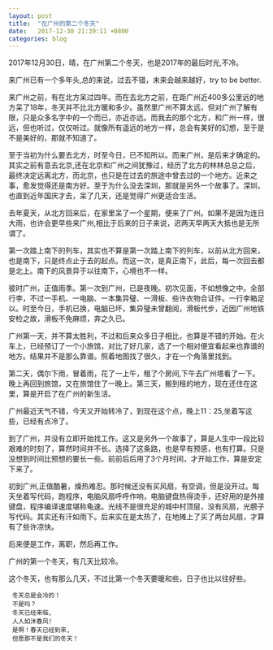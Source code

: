 ```yaml
---
layout: post
title:  "在广州的第二个冬天"
date:   2017-12-30 21:39:11 +0800
categories: blog
---
```


2017年12月30日，晴，在广州第二个冬天，也是2017年的最后时光,不冷。

来广州已有一个多年头,总的来说，过去不错，未来会越来越好，try to be better.

来广州之前，有在北方呆过四年。而在去北方之前，在距广州近400多公里远的地方呆了18年，冬天并不比北方暖和多少。虽然里广州不算太远，但对广州了解有限，只是众多名字中的一个而已，亦近亦远。而我去的那个北方，和广州一样，很远，但也听过，仅仅听过。就像所有遥远的地方一样，总会有美好的幻想，至于是不是美好的，那就不知道了。

至于当初为什么要去北方，时至今日，已不知所以。而来广州，是后来才确定的。其实之前有意去北京,还在北京和广州之间犹豫过，经历了北方的林林总总之后，最终决定远离北方，而北京，也只是在过去的旅途中曾去过的一个地方。近来之事，愈发觉得还是南方好。至于为什么没去深圳，那就是另外一个故事了。深圳，也直到近年国庆才去，呆了几天，还是觉得广州更适合生活。

去年夏天，从北方回来后，在家里呆了一个星期，便来了广州。如果不是因为连日大雨，也许会更早些来广州,相比于后来的日子来说，迟两天早两天大抵也是无所谓了。

第一次踏上南下的列车，其实也不算是第一次踏上南下的列车，以前从北方回来，也是南下，只是终点止于去的起点。而这一次，是真正南下，此后，每一次回去都是北上。南下的风景异于以往南下，心境也不一样。

彼时广州，正值雨季。第一次到广州，已是夜晚。初次见面，不如想像之中。全部行李，不过一手机、一电脑、一本集异璧、一滑板、些许衣物合证件。一行李箱足以。时至今日，手机已换，电脑已坏，集异璧未曾翻阅，滑板代步，近因广州地铁安检之故，滑板不免麻烦，弃之久已。

广州第一天，并不算太胜利，不过和后来众多日子相比，也算是不错的开始。在火车上，已经预订了一个小旅馆，对比了好几家，选了一个相对便宜看起来也靠谱的地方。结果并不是那么靠谱。照着地图找了很久，才在一个角落里找到。

第二天，偶尔下雨，冒着雨，花了一上午，租了个房间,下午去广州塔看了一下。晚上再回到旅馆，又在旅馆住了一晚上。第三天，搬到租的地方，现在还住在这里，算是开启了在广州的新生活。

广州最近天气不错，今天又开始转冷了，到现在这个点，晚上11：25,坐着写这些，已经有点冷了。

到了广州，并没有立即开始找工作。这又是另外一个故事了，算是人生中一段比较艰难的时刻了，算然时间并不长。选择了这条路，也是早有预感，也有打算。只是没想到时间比预想的要长一些。前前后后用了3个月时间，才开始工作，算是安定下来了。

初到广州,正值酷暑，燥热难忍。那时候还没有买风扇，有空调，但是没开过。每天坐着写代码，跑程序，电脑风扇呼呼作响，电脑键盘热得烫手，还好用的是外接键盘，程序编译速度堪称龟速。光线不是很充足的城中村顶层，没有风扇，光膀子写代码。其实还有汗如雨下。后来实在是太热了，在地摊上了买了两台风扇，才算有了些许凉快。

后来便是工作，离职，然后再工作。

广州的第一个冬天，有几天比较冷。

这个冬天，也有那么几天，不过比第一个冬天要暖和些，日子也比以往好些。

     冬天总是会冷的！
     不是吗？
     冬天已经来临,
     人人如沐春风!
     是啊！春天已经到来,
     但愿那不是我们的冬天！

 


























